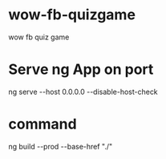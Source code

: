 # wow-fb-quizgame
wow fb quiz game

# Serve ng App on port
ng serve --host 0.0.0.0 --disable-host-check

# command
ng build --prod --base-href "./"
